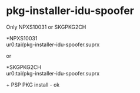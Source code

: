 # pkg-installer-idu-spoofer  
  
Only NPXS10031 or SKGPKG2CH  
  
\*NPXS10031  
ur0:tai/pkg-installer-idu-spoofer.suprx  
  
or  
  
\*SKGPKG2CH  
ur0:tai/pkg-installer-idu-spoofer.suprx  
  
  
  
\+ PSP PKG install \- ok
